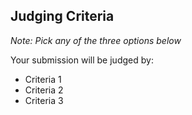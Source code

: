 ## Judging Criteria
_Note: Pick any of the three options below_

Your submission will be judged by:
- Criteria 1
- Criteria 2
- Criteria 3